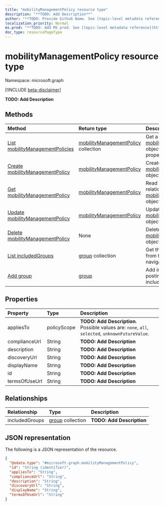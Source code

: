 ```yaml
---
title: "mobilityManagementPolicy resource type"
description: "**TODO: Add Description**"
author: "**TODO: Provide Github Name. See [topic-level metadata reference](https://msgo.azurewebsites.net/add/document/guidelines/metadata.html#topic-level-metadata)**"
localization_priority: Normal
ms.prod: "**TODO: Add MS prod. See [topic-level metadata reference](https://msgo.azurewebsites.net/add/document/guidelines/metadata.html#topic-level-metadata)**"
doc_type: resourcePageType
---
```


# mobilityManagementPolicy resource type

Namespace: microsoft.graph

[!INCLUDE [beta-disclaimer](../../includes/beta-disclaimer.md)]

**TODO: Add Description**

## Methods
|Method|Return type|Description|
|:---|:---|:---|
|[List mobilityManagementPolicies](../api/mobilitymanagementpolicy-list.md)|[mobilityManagementPolicy](../resources/mobilitymanagementpolicy.md) collection|Get a list of the [mobilityManagementPolicy](../resources/mobilitymanagementpolicy.md) objects and their properties.|
|[Create mobilityManagementPolicy](../api/mobilitymanagementpolicy-post-mobilitymanagementpolicies.md)|[mobilityManagementPolicy](../resources/mobilitymanagementpolicy.md)|Create a new [mobilityManagementPolicy](../resources/mobilitymanagementpolicy.md) object.|
|[Get mobilityManagementPolicy](../api/mobilitymanagementpolicy-get.md)|[mobilityManagementPolicy](../resources/mobilitymanagementpolicy.md)|Read the properties and relationships of a [mobilityManagementPolicy](../resources/mobilitymanagementpolicy.md) object.|
|[Update mobilityManagementPolicy](../api/mobilitymanagementpolicy-update.md)|[mobilityManagementPolicy](../resources/mobilitymanagementpolicy.md)|Update the properties of a [mobilityManagementPolicy](../resources/mobilitymanagementpolicy.md) object.|
|[Delete mobilityManagementPolicy](../api/mobilitymanagementpolicy-delete.md)|None|Deletes a [mobilityManagementPolicy](../resources/mobilitymanagementpolicy.md) object.|
|[List includedGroups](../api/mobilitymanagementpolicy-list-includedgroups.md)|[group](../resources/group.md) collection|Get the group resources from the includedGroups navigation property.|
|[Add group](../api/mobilitymanagementpolicy-post-includedgroups.md)|[group](../resources/group.md)|Add includedGroups by posting to the includedGroups collection.|

## Properties
|Property|Type|Description|
|:---|:---|:---|
|appliesTo|policyScope|**TODO: Add Description**. Possible values are: `none`, `all`, `selected`, `unknownFutureValue`.|
|complianceUrl|String|**TODO: Add Description**|
|description|String|**TODO: Add Description**|
|discoveryUrl|String|**TODO: Add Description**|
|displayName|String|**TODO: Add Description**|
|id|String|**TODO: Add Description**|
|termsOfUseUrl|String|**TODO: Add Description**|

## Relationships
|Relationship|Type|Description|
|:---|:---|:---|
|includedGroups|[group](../resources/group.md) collection|**TODO: Add Description**|

## JSON representation
The following is a JSON representation of the resource.
<!-- {
  "blockType": "resource",
  "keyProperty": "id",
  "@odata.type": "microsoft.graph.mobilityManagementPolicy",
  "openType": false
}
-->
``` json
{
  "@odata.type": "#microsoft.graph.mobilityManagementPolicy",
  "id": "String (identifier)",
  "appliesTo": "String",
  "complianceUrl": "String",
  "description": "String",
  "discoveryUrl": "String",
  "displayName": "String",
  "termsOfUseUrl": "String"
}
```

